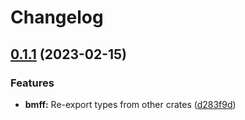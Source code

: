 # Changelog

## [0.1.1](https://github.com/Stonks3141/pet-monitor-app/compare/bmff-v0.1.0...bmff-v0.1.1) (2023-02-15)


### Features

* **bmff:** Re-export types from other crates ([d283f9d](https://github.com/Stonks3141/pet-monitor-app/commit/d283f9de3232df15b06269456ea08f814f235698))
